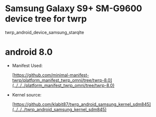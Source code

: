 # Samsung Galaxy S9+ SM-G9600 device tree for twrp
twrp_android_device_samsung_starqlte

# android 8.0
+ Manifest Used:

    [https://github.com/minimal-manifest-twrp/platform_manifest_twrp_omni/tree/twrp-8.0](../../../platform_manifest_twrp_omni/tree/twrp-8.0)

+ Kernel source:

    [https://github.com/klabit87/twrp_android_samsung_kernel_sdm845](../../../twrp_android_samsung_kernel_sdm845)
